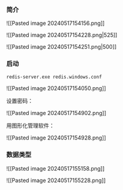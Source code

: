 ### 简介

![[Pasted image 20240517154156.png]]

![[Pasted image 20240517154228.png|525]]

![[Pasted image 20240517154251.png|500]]

### 启动


```cmd
redis-server.exe redis.windows.conf
```


![[Pasted image 20240517154050.png]]

设置密码：

![[Pasted image 20240517154902.png]]

用图形化管理软件：

![[Pasted image 20240517154928.png]]

### 数据类型


![[Pasted image 20240517155158.png]]

![[Pasted image 20240517155228.png]]